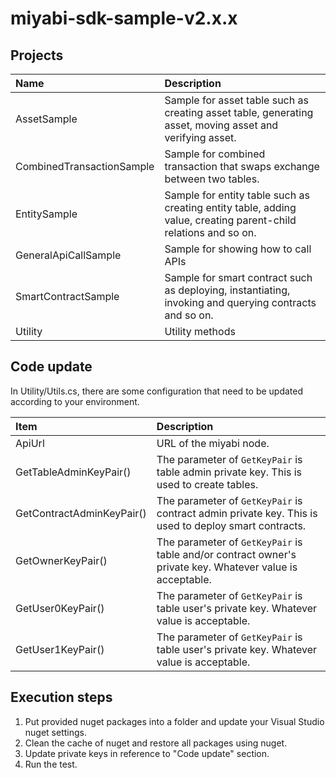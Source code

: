 # miyabi-sdk-sample-v2.x.x

## Projects

| Name                      | Description                                                                                                     |
|:--------------------------|:----------------------------------------------------------------------------------------------------------------|
| AssetSample               | Sample for asset table such as creating asset table, generating asset, moving asset and verifying asset.                  |
| CombinedTransactionSample | Sample for combined transaction that swaps exchange between two tables.                                           |
| EntitySample              | Sample for entity table such as creating entity table, adding value, creating parent-child relations and so on. |
| GeneralApiCallSample      | Sample for showing how to call APIs                                                                             |
| SmartContractSample       | Sample for smart contract such as deploying, instantiating, invoking and querying contracts and so on.          |
| Utility                   | Utility methods                                                                                                 |


## Code update
In Utility/Utils.cs, there are some configuration that need to be updated according to your environment.

| Item                      | Description                                                                                                |
|:--------------------------|:-----------------------------------------------------------------------------------------------------------|
| ApiUrl                    | URL of the miyabi node.                                                                                    |
| GetTableAdminKeyPair()    | The parameter of `GetKeyPair` is table admin private key. This is used to create tables.                   |
| GetContractAdminKeyPair() | The parameter of `GetKeyPair` is contract admin private key. This is used to deploy smart contracts.       |
| GetOwnerKeyPair()         | The parameter of `GetKeyPair` is table and/or contract owner's private key. Whatever value is acceptable. |
| GetUser0KeyPair()         | The parameter of `GetKeyPair` is table user's private key. Whatever value is acceptable.                   |
| GetUser1KeyPair()         | The parameter of `GetKeyPair` is table user's private key. Whatever value is acceptable.                   |


## Execution steps

1. Put provided nuget packages into a folder and update your Visual Studio nuget settings.
2. Clean the cache of nuget and restore all packages using nuget.
3. Update private keys in reference to "Code update" section.
4. Run the test.
